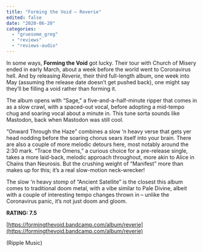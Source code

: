 ```yaml
---
title: "Forming the Void – Reverie"
edited: false
date: "2020-06-20"
categories:
  - "gruesome_greg"
  - "reviews"
  - "reviews-audio"
---
```


In some ways, **Forming the Void** got lucky. Their tour with Church of Misery ended in early March, about a week before the world went to Coronavirus hell. And by releasing _Reverie_, their third full-length album, one week into May (assuming the release date doesn’t get pushed back), one might say they’ll be filling a void rather than forming it.

The album opens with “Sage,” a five-and-a-half-minute ripper that comes in as a slow crawl, with a spaced-out vocal, before adopting a mid-tempo chug and soaring vocal about a minute in. This tune sorta sounds like Mastodon, back when Mastodon was still cool.

“Onward Through the Haze” combines a slow ‘n heavy verse that gets yer head nodding before the soaring chorus sears itself into your brain. There are also a couple of more melodic detours here, most notably around the 2:30 mark. “Trace the Omens,” a curious choice for a pre-release single, takes a more laid-back, melodic approach throughout, more akin to Alice in Chains than Neurosis. But the crushing weight of “Manifest” more than makes up for this; it’s a real slow-motion neck-wrecker!

The slow ‘n heavy stomp of “Ancient Satellite” is the closest this album comes to traditional doom metal, with a vibe similar to Pale Divine, albeit with a couple of interesting tempo changes thrown in – unlike the Coronavirus panic, it’s not just doom and gloom.

**RATING: 7.5**

[https://formingthevoid.bandcamp.com/album/reverie](https://formingthevoid.bandcamp.com/album/reverie)

(Ripple Music)

